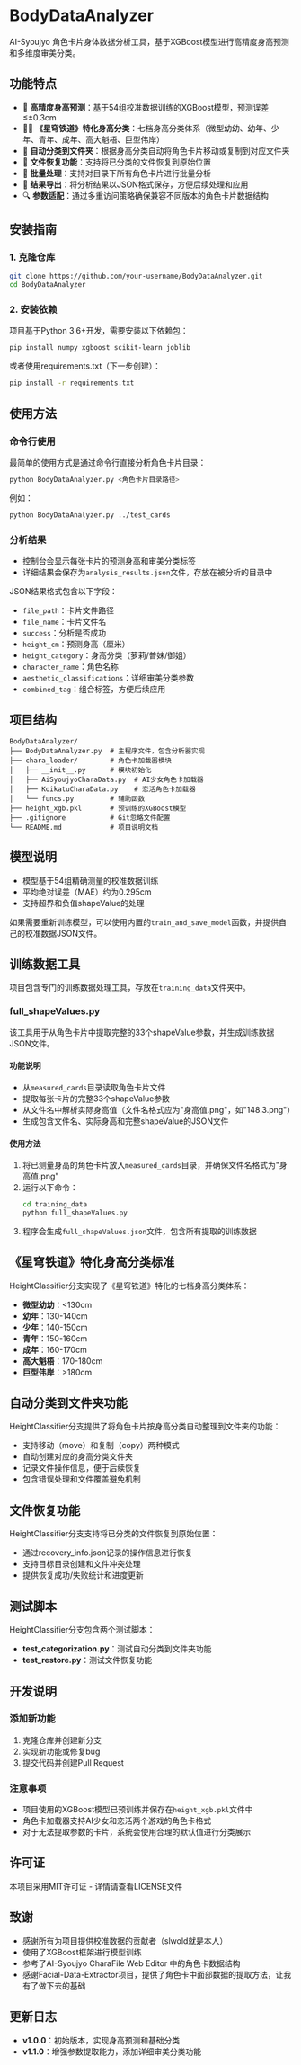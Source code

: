 # BodyDataAnalyzer

AI-Syoujyo 角色卡片身体数据分析工具，基于XGBoost模型进行高精度身高预测和多维度审美分类。

## 功能特点

- 📏 **高精度身高预测**：基于54组校准数据训练的XGBoost模型，预测误差≤±0.3cm
- 👩‍🏫 **《星穹铁道》特化身高分类**：七档身高分类体系（微型幼幼、幼年、少年、青年、成年、高大魁梧、巨型伟岸）
- 📁 **自动分类到文件夹**：根据身高分类自动将角色卡片移动或复制到对应文件夹
- 🔄 **文件恢复功能**：支持将已分类的文件恢复到原始位置
- 🚀 **批量处理**：支持对目录下所有角色卡片进行批量分析
- 💾 **结果导出**：将分析结果以JSON格式保存，方便后续处理和应用
- 🔍 **参数适配**：通过多重访问策略确保兼容不同版本的角色卡片数据结构

## 安装指南

### 1. 克隆仓库

```bash
git clone https://github.com/your-username/BodyDataAnalyzer.git
cd BodyDataAnalyzer
```

### 2. 安装依赖

项目基于Python 3.6+开发，需要安装以下依赖包：

```bash
pip install numpy xgboost scikit-learn joblib
```

或者使用requirements.txt（下一步创建）：

```bash
pip install -r requirements.txt
```

## 使用方法

### 命令行使用

最简单的使用方式是通过命令行直接分析角色卡片目录：

```bash
python BodyDataAnalyzer.py <角色卡片目录路径>
```

例如：

```bash
python BodyDataAnalyzer.py ../test_cards
```

### 分析结果

- 控制台会显示每张卡片的预测身高和审美分类标签
- 详细结果会保存为`analysis_results.json`文件，存放在被分析的目录中

JSON结果格式包含以下字段：
- `file_path`：卡片文件路径
- `file_name`：卡片文件名
- `success`：分析是否成功
- `height_cm`：预测身高（厘米）
- `height_category`：身高分类（萝莉/普妹/御姐）
- `character_name`：角色名称
- `aesthetic_classifications`：详细审美分类参数
- `combined_tag`：组合标签，方便后续应用

## 项目结构

```
BodyDataAnalyzer/
├── BodyDataAnalyzer.py  # 主程序文件，包含分析器实现
├── chara_loader/        # 角色卡加载器模块
│   ├── __init__.py      # 模块初始化
│   ├── AiSyoujyoCharaData.py  # AI少女角色卡加载器
│   ├── KoikatuCharaData.py    # 恋活角色卡加载器
│   └── funcs.py         # 辅助函数
├── height_xgb.pkl       # 预训练的XGBoost模型
├── .gitignore           # Git忽略文件配置
└── README.md            # 项目说明文档
```

## 模型说明

- 模型基于54组精确测量的校准数据训练
- 平均绝对误差（MAE）约为0.295cm
- 支持超界和负值shapeValue的处理

如果需要重新训练模型，可以使用内置的`train_and_save_model`函数，并提供自己的校准数据JSON文件。

## 训练数据工具

项目包含专门的训练数据处理工具，存放在`training_data`文件夹中。

### full_shapeValues.py

该工具用于从角色卡片中提取完整的33个shapeValue参数，并生成训练数据JSON文件。

#### 功能说明
- 从`measured_cards`目录读取角色卡片文件
- 提取每张卡片的完整33个shapeValue参数
- 从文件名中解析实际身高值（文件名格式应为"身高值.png"，如"148.3.png"）
- 生成包含文件名、实际身高和完整shapeValue的JSON文件

#### 使用方法

1. 将已测量身高的角色卡片放入`measured_cards`目录，并确保文件名格式为"身高值.png"
2. 运行以下命令：
   ```bash
   cd training_data
   python full_shapeValues.py
   ```
3. 程序会生成`full_shapeValues.json`文件，包含所有提取的训练数据

## 《星穹铁道》特化身高分类标准

HeightClassifier分支实现了《星穹铁道》特化的七档身高分类体系：

- **微型幼幼**：<130cm
- **幼年**：130-140cm
- **少年**：140-150cm
- **青年**：150-160cm
- **成年**：160-170cm
- **高大魁梧**：170-180cm
- **巨型伟岸**：>180cm

## 自动分类到文件夹功能

HeightClassifier分支提供了将角色卡片按身高分类自动整理到文件夹的功能：

- 支持移动（move）和复制（copy）两种模式
- 自动创建对应的身高分类文件夹
- 记录文件操作信息，便于后续恢复
- 包含错误处理和文件覆盖避免机制

## 文件恢复功能

HeightClassifier分支支持将已分类的文件恢复到原始位置：

- 通过recovery_info.json记录的操作信息进行恢复
- 支持目标目录创建和文件冲突处理
- 提供恢复成功/失败统计和进度更新

## 测试脚本

HeightClassifier分支包含两个测试脚本：

- **test_categorization.py**：测试自动分类到文件夹功能
- **test_restore.py**：测试文件恢复功能

## 开发说明

### 添加新功能

1. 克隆仓库并创建新分支
2. 实现新功能或修复bug
3. 提交代码并创建Pull Request

### 注意事项

- 项目使用的XGBoost模型已预训练并保存在`height_xgb.pkl`文件中
- 角色卡加载器支持AI少女和恋活两个游戏的角色卡格式
- 对于无法提取参数的卡片，系统会使用合理的默认值进行分类展示

## 许可证

本项目采用MIT许可证 - 详情请查看LICENSE文件

## 致谢

- 感谢所有为项目提供校准数据的贡献者（slwold就是本人）
- 使用了XGBoost框架进行模型训练
- 参考了AI-Syoujyo CharaFile Web Editor 中的角色卡数据结构
- 感谢Facial-Data-Extractor项目，提供了角色卡中面部数据的提取方法，让我有了做下去的基础

## 更新日志

- **v1.0.0**：初始版本，实现身高预测和基础分类
- **v1.1.0**：增强参数提取能力，添加详细审美分类功能